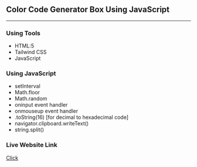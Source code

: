 ## Color Code Generator Box Using JavaScript
****

### Using Tools
* HTML:5
* Tailwind CSS
* JavaScript

### Using JavaScript
* setInterval
* Math.floor
* Math.random
* oninput event handler
* onmouseup event handler
* .toString(16) [for decimal to hexadecimal code]
* navigator.clipboard.writeText()
* string.split()

### Live Website Link
<a href="https://rejoyanislam.github.io/change-background-color-by-giving-input-or-click-all-code-change-into-uppercase-/">Click</a>